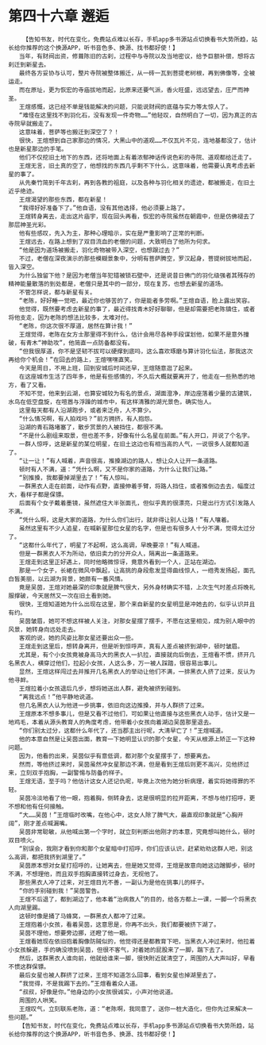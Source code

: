 # 第四十六章 邂逅
        【告知书友，时代在变化，免费站点难以长存，手机app多书源站点切换看书大势所趋，站长给你推荐的这个换源APP，听书音色多、换源、找书都好使！】
       当年，有财阀出资，修葺陈旧的古刹，过程中与寺院以及当地密议，给予巨额补偿，想将古刹迁到新星去。
       最终各方妥协与认可，整片寺院被整体搬迁，从一砖一瓦到菩提老树根，再到佛像等，全被运走。
       而在原址，更为恢宏的寺庙拔地而起，比原来还要气派，香火旺盛，远远望去，庄严而神圣。
       王煊感慨，这已经不单是钱能解决的问题，只能说财阀的底蕴与实力等太惊人了。
       “难怪在这里找不到羽化石，没有发现一件奇物……”他轻叹，自然明白了一切，因为真正的古寺院早就搬走了。
       这意味着，菩萨等也搬迁到深空了？！
       很快，王煊想到自己家那边的情况，大黑山中的道观……不仅瓦片不见，连地基都没了，估计也是新星那边的手笔。
       他们不仅挖旧土地下的东西，还将地面上有着浓郁神话传说色彩的寺院、道观都给迁走了。
       王煊无言，旧土真的空了，他想找的东西几乎剩不下什么，这意味着，他需要认真考虑去新星的事了。
       从先秦竹简到千年古刹，再到各教的祖庭，以及各种与羽化相关的遗迹，都被搬走，在旧土近乎绝迹。
       王煊渴望的那些东西，都在新星！
       “我得好好准备下了。”他自语，没有其他选择，他必须要上路了。
       王煊转身离去，走出这片庙宇，现在回头再看，恢宏的寺院虽然在朝霞中，但是仿佛褪去了那层神圣光彩。
       他有些感叹，先入为主，那种心理暗示，实在是严重影响了正常的判断。
       王煊远去，在路上想到了双目流血的老僧的问题，大致明白了他所为何求。
       “他是因为道场被搬走，羽化奇物被带入深空，也想跟过去？”
       不过，老僧在深夜演示的那些模糊景象中，分明有菩萨腾空，罗汉起身，菩提树拔地而起，皆入深空。
       为什么独留下他？是因为老僧当年犯错被锁石壁中，还是说昔日佛门的羽化级强者其残存的精神能量散落的到处都是，老僧只是其中的一部分，现在复苏，也想去新星的道场。
       不管怎样说，都与新星有关。
       “老陈，好好睡一觉吧，最近你也够苦的了，你是能者多劳啊。”王煊自语，脸上露出笑容。
       他觉得，既然要考虑去新星的事了，最近得找青木好好聊聊，但是却需要把老陈镇住，或者将他支走，因为老陈的想法比较多，太难对付。
       “老陈，你这次很不厚道，居然在算计我！”
       王煊觉得，老陈在女方士那里得不到什么，估计会用尽各种手段谋划他，如果不是意外撞破，有青木“神助攻”，他简直一点防备都没有。
       “但我很厚道，你不是坚韧不拔可以硬撑到底吗，这么喜欢琢磨与算计羽化仙法，那我这次再给你个机会！”在回去的路上，王煊嘿嘿直笑。
       今天是周日，不用上班，回到安城后时间还早，王煊随意逛了起来。
       在这座城市生活了四年多，他是有些感情的，不久后大概就要离开了，他走在一些熟悉的地方，看了又看。
       不知不觉，他来到云湖，也算安城较为有名的景点，湖面澄净，岸边座落着少量的古建筑，水鸟在低空盘旋，在喧嚣与浮躁的城市中，有这样清雅的湖光景色，确实怡人。
       这里每天都有人沿湖跑步，或者来泛舟，人不算少。
       “什么情况啊，有人拍戏吗？”前方拥挤，有人抱怨。
       沿湖的青石路堵塞了，散步赏景的人被挡住，都很不满。
       “不是什么剧组来取景，但也差不多，好像有什么名星在前面。”有人开口，并说了个名字。
       一群人惊呼，这是新星的某位明星，在旧土这边也有相当高的人气，一说很多人就都知道了。
       “让一让！”有人喊着，声音很高，推搡湖边的路人，想让众人让开一条道路。
       顿时有人不满，道：“凭什么啊，又不是你家的道路，为什么让我们让路。”
       “别推搡，我都要掉湖里去了！”有人惊叫。
       一群黑衣人走在前面，动作有点野，直接伸着手臂，将路人挡住，或者推倒边去去，幅度过大，看样子都是保镖。
       后面有个女子戴着墨镜，虽然遮住大半张面孔，但似乎真的很漂亮，只是出行方式引发路人不满。
       “凭什么啊，这是大家的道路，为什么你们出行，就非得让别人让路！”有人嚷着。
       虽然这里有不少人追星，在喊新星那位女星的名字，但是也有很多人十分不满，觉得太过分了。
       “这都什么年代了，明星了不起啊，这么高调，早晚要凉！”有人喊道。
       但是一群黑衣人不为所动，依旧卖力的分开众人，隔离出一条道路来。
       王煊走到这里正好遇上，同时他略微惊讶，竟意外看到一个人，正站在湖边。
       那是一个女子，长裙在微风中飘起，让高挑的身段愈发显得曲线惊人，一绺秀发扬起，面孔白皙美丽，以云湖为背景，她颇有一番风情。
       竟是吴茵，王煊对她最深的印象就是脾气很大，另外身材确实不错，上次生气时差点将晚礼服撑破，今天居然又一次在旧土看到她。
       很快，王煊知道她为什么出现在这里，那个来自新星的女星明显是冲她去的，似乎认识并且有约。
       吴茵皱眉，她可不想这样被人关注，对那女星摆了摆手，不愿在这里相见，成为别人眼中的风景，她转身向远处走去。
       客观的说，她的风姿比那女星还要出众一些。
       王煊走到这里后，想转身离开，但是听到惊呼声，真有人差点被挤到湖中，顿时皱眉。
       尤其是，有个小女孩竟被身高马大的黑衣人一扒拉，直接就向后倒去，王煊看不惯，挤开几名黑衣人，横穿过他们，拉起小女孩，人这么多，万一被人踩踏，很容易出事儿。
       显然，王煊这样闯过去并推开几名黑衣人的举动让他们不满，一排黑衣人挤了过来，反认为他寻衅。
       王煊拉着小女孩退后几步，想将她送出人群，避免被挤到碰到。
       “离我远点！”他平静地说道。
       但几名黑衣人认为他进一步挑事，依旧向这边推搡，并与人群挤了过来。
       王煊原本不想多事儿，但是又看不过他们，可如果让他直接与这些黑衣人动手，估计又是一地鸡毛，本着从源头教育人的角度考虑，他带着小女孩向着湖边吴茵那里退去。
       “你们别太过分，这都什么年代了，还当郡主出行呢，大清早亡了！”王煊喊道。
       他的本意自然是让吴茵出面，教育一下她明显认识的那个女星，今天从根源上矫正一下这种问题。
       因为，他看的出来，吴茵似乎有意低调，都对那个女星摆手了，想要离去。
       然而，等他挤过来时，吴茵虽然冲女星那边不满，但是看到王煊后则更不高兴，见他挤过来，立刻双手抱胸，一副警惕与防备的样子。
       王煊无语，至于吗？他估计这女人还记仇呢，毕竟上次他为她分析病理，着实将她得罪的不轻。
       吴茵冷淡地看了他一眼，抱着胸，侧转身去，这是很明显的拉开距离，不想与他打招呼，更不想和他有任何接触。
       “大……吴茵！”王煊临时改嘴，在他心中，这女人除了脾气大，最直观印象就是“心胸开阔”，刚才差点喊漏嘴。
       吴茵非常聪敏，从他喊出第一个字时，就立刻判断出他刚才的本意，究竟想叫她什么，顿时双目喷火。
       “别误会，我刚才看到你和那个女星暗中打招呼，你们应该认识，赶紧劝劝这群人吧，别这么高调，都把我挤到湖里了。”
       吴茵原本想对女星打招呼的，让她离去，但是她又觉得，王煊是故意向她这边蹭脚步，顿时不满，不想理他，而且双手抱胸直接转过身去，无视他了。
       那些黑衣人冲了过来，对王煊目光不善，一副认为是他在挑事儿的样子。
       “你的手别碰到我！”吴茵警告。
       王煊不后退了，都到湖边了，他本着“治病救人”的目的，给各方都上一课，一脚一个将黑衣人向湖里踢。
       这顿时像是捅了马蜂窝，一群黑衣人都冲了过来。
       王煊抱着小女孩，看着吴茵，这意思是，你再不出头，我们都要被挤下湖了。
       吴茵不理他，想要旁边挪，还瞪了他一眼。
       王煊看她现在依旧抱着胸像防贼似的，他觉得还是都教育下吧，当黑衣人冲过来时，他拉着小女孩躲避，手的确没喷到吴茵，但很不客气，对着她的屁股来了一脚，踹下去了。
       然后，这群黑衣人谁向前，他就给谁来一脚，很快附近就清空了，周围的人大声叫好，早看不惯这群保镖。
       最后女星也被人群挤了过来，王煊不知道怎么回事，看到女星也掉湖里去了。
       “我觉得，不是我踢下去的。”王煊看着众人道。
       “叔叔，好像是你。”他身边的小女孩很诚实，小声对他说道。
       周围的人哄笑。
       王煊叹气，立刻联系老陈，道：“老陈啊，我同意了，送你一桩大造化，但你先过来解决一些问题。”
       【告知书友，时代在变化，免费站点难以长存，手机app多书源站点切换看书大势所趋，站长给你推荐的这个换源APP，听书音色多、换源、找书都好使！】
